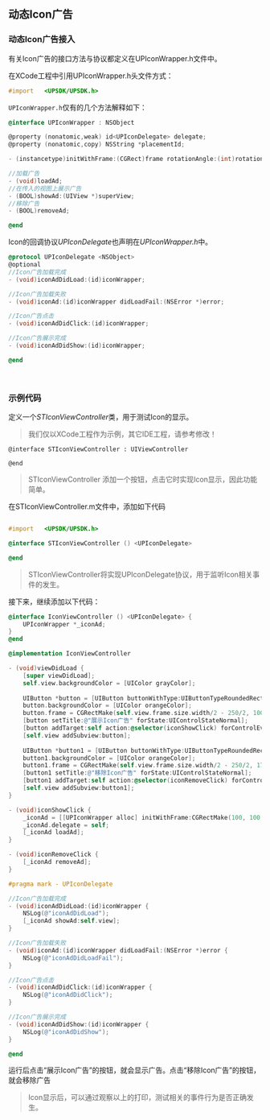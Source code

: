 ## 动态Icon广告
### 动态Icon广告接入

有关Icon广告的接口方法与协议都定义在UPIconWrapper.h文件中。

在XCode工程中引用UPIconWrapper.h头文件方式：

```objective-c
#import   <UPSDK/UPSDK.h>
```

`UPIconWrapper.h`仅有的几个方法解释如下：

```objective-c
@interface UPIconWrapper : NSObject

@property (nonatomic,weak) id<UPIconDelegate> delegate;
@property (nonatomic,copy) NSString *placementId;

- (instancetype)initWithFrame:(CGRect)frame rotationAngle:(int)rotationAngle;

//加载广告
- (void)loadAd;
//在传入的视图上展示广告
- (BOOL)showAd:(UIView *)superView;
//移除广告
- (BOOL)removeAd;

@end
```
	

Icon的回调协议*UPIconDelegate*也声明在*UPIconWrapper.h*中。

```objective-c
@protocol UPIconDelegate <NSObject>
@optional
//Icon广告加载完成
- (void)iconAdDidLoad:(id)iconWrapper;

//Icon广告加载失败
- (void)iconAd:(id)iconWrapper didLoadFail:(NSError *)error;

//Icon广告点击
- (void)iconAdDidClick:(id)iconWrapper;

//Icon广告展示完成
- (void)iconAdDidShow:(id)iconWrapper;

@end
```

<br>

### 示例代码

定义一个*STIconViewController*类，用于测试Icon的显示。
> 我们仅以XCode工程作为示例，其它IDE工程，请参考修改！
    
    @interface STIconViewController : UIViewController
    
    @end

> STIconViewController 添加一个按钮，点击它时实现Icon显示，因此功能简单。

在STIconViewController.m文件中，添加如下代码

```objective-c

#import   <UPSDK/UPSDK.h>

@interface STIconViewController () <UPIconDelegate>

@end
```

> STIconViewController将实现UPIconDelegate协议，用于监听Icon相关事件的发生。

接下来，继续添加以下代码：

```objective-c
@interface IconViewController () <UPIconDelegate> {
    UPIconWrapper *_iconAd;
}
@end

@implementation IconViewController

- (void)viewDidLoad {
    [super viewDidLoad];
    self.view.backgroundColor = [UIColor grayColor];
    
    UIButton *button = [UIButton buttonWithType:UIButtonTypeRoundedRect];
    button.backgroundColor = [UIColor orangeColor];
    button.frame = CGRectMake(self.view.frame.size.width/2 - 250/2, 100, 250, 40);
    [button setTitle:@"展示Icon广告" forState:UIControlStateNormal];
    [button addTarget:self action:@selector(iconShowClick) forControlEvents:UIControlEventTouchUpInside];
    [self.view addSubview:button];
    
    UIButton *button1 = [UIButton buttonWithType:UIButtonTypeRoundedRect];
    button1.backgroundColor = [UIColor orangeColor];
    button1.frame = CGRectMake(self.view.frame.size.width/2 - 250/2, 170, 250, 40);
    [button1 setTitle:@"移除Icon广告" forState:UIControlStateNormal];
    [button1 addTarget:self action:@selector(iconRemoveClick) forControlEvents:UIControlEventTouchUpInside];
    [self.view addSubview:button1];
}

- (void)iconShowClick {
    _iconAd = [[UPIconWrapper alloc] initWithFrame:CGRectMake(100, 100, 150, 150) rotationAngle:10];
    _iconAd.delegate = self;
    [_iconAd loadAd];
}

- (void)iconRemoveClick {
    [_iconAd removeAd];
}

#pragma mark - UPIconDelegate

//Icon广告加载完成
- (void)iconAdDidLoad:(id)iconWrapper {
    NSLog(@"iconAdDidLoad");
    [_iconAd showAd:self.view];
}

//Icon广告加载失败
- (void)iconAd:(id)iconWrapper didLoadFail:(NSError *)error {
    NSLog(@"iconAdDidLoadFail");
}

//Icon广告点击
- (void)iconAdDidClick:(id)iconWrapper {
    NSLog(@"iconAdDidClick");
}

//Icon广告展示完成
- (void)iconAdDidShow:(id)iconWrapper {
    NSLog(@"iconAdDidShow");
}

@end
```

运行后点击“展示Icon广告”的按钮，就会显示广告。点击“移除Icon广告”的按钮，就会移除广告
> Icon显示后，可以通过观察以上的打印，测试相关的事件行为是否正确发生。

